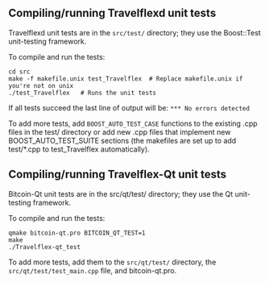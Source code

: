 Compiling/running Travelflexd unit tests
------------------------------------

Travelflexd unit tests are in the `src/test/` directory; they
use the Boost::Test unit-testing framework.

To compile and run the tests:

	cd src
	make -f makefile.unix test_Travelflex  # Replace makefile.unix if you're not on unix
	./test_Travelflex   # Runs the unit tests

If all tests succeed the last line of output will be:
`*** No errors detected`

To add more tests, add `BOOST_AUTO_TEST_CASE` functions to the existing
.cpp files in the test/ directory or add new .cpp files that
implement new BOOST_AUTO_TEST_SUITE sections (the makefiles are
set up to add test/*.cpp to test_Travelflex automatically).


Compiling/running Travelflex-Qt unit tests
---------------------------------------

Bitcoin-Qt unit tests are in the src/qt/test/ directory; they
use the Qt unit-testing framework.

To compile and run the tests:

	qmake bitcoin-qt.pro BITCOIN_QT_TEST=1
	make
	./Travelflex-qt_test

To add more tests, add them to the `src/qt/test/` directory,
the `src/qt/test/test_main.cpp` file, and bitcoin-qt.pro.
